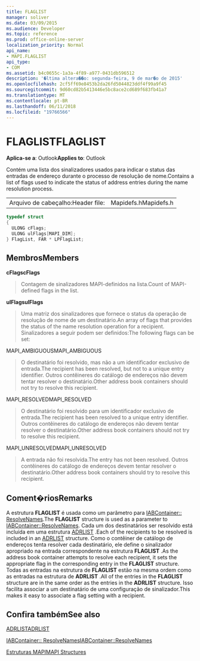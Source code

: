 ```yaml
---
title: FLAGLIST
manager: soliver
ms.date: 03/09/2015
ms.audience: Developer
ms.topic: reference
ms.prod: office-online-server
localization_priority: Normal
api_name:
- MAPI.FLAGLIST
api_type:
- COM
ms.assetid: b4c0655c-1a3a-4f89-a977-0431db596512
description: '�ltima altera��o: segunda-feira, 9 de mar�o de 2015'
ms.openlocfilehash: 2cf5ff69e8453b2da26fd5044823ddf4f99a9f45
ms.sourcegitcommit: 9d60cd82b5413446e5bc8ace2cd689f683fb41a7
ms.translationtype: MT
ms.contentlocale: pt-BR
ms.lasthandoff: 06/11/2018
ms.locfileid: "19766566"
---
```

# <a name="flaglist"></a><span data-ttu-id="1ca12-103">FLAGLIST</span><span class="sxs-lookup"><span data-stu-id="1ca12-103">FLAGLIST</span></span>

  
  
<span data-ttu-id="1ca12-104">**Aplica-se a**: Outlook</span><span class="sxs-lookup"><span data-stu-id="1ca12-104">**Applies to**: Outlook</span></span> 
  
<span data-ttu-id="1ca12-105">Contém uma lista dos sinalizadores usados para indicar o status das entradas de endereço durante o processo de resolução de nome.</span><span class="sxs-lookup"><span data-stu-id="1ca12-105">Contains a list of flags used to indicate the status of address entries during the name resolution process.</span></span>
  
|||
|:-----|:-----|
|<span data-ttu-id="1ca12-106">Arquivo de cabeçalho:</span><span class="sxs-lookup"><span data-stu-id="1ca12-106">Header file:</span></span>  <br/> |<span data-ttu-id="1ca12-107">Mapidefs.h</span><span class="sxs-lookup"><span data-stu-id="1ca12-107">Mapidefs.h</span></span>  <br/> |
   
```cpp
typedef struct
{
  ULONG cFlags;
  ULONG ulFlags[MAPI_DIM];
} FlagList, FAR * LPFlagList;

```

## <a name="members"></a><span data-ttu-id="1ca12-108">Membros</span><span class="sxs-lookup"><span data-stu-id="1ca12-108">Members</span></span>

 <span data-ttu-id="1ca12-109">**cFlags**</span><span class="sxs-lookup"><span data-stu-id="1ca12-109">**cFlags**</span></span>
  
> <span data-ttu-id="1ca12-110">Contagem de sinalizadores MAPI-definidos na lista.</span><span class="sxs-lookup"><span data-stu-id="1ca12-110">Count of MAPI-defined flags in the list.</span></span>
    
 <span data-ttu-id="1ca12-111">**ulFlags**</span><span class="sxs-lookup"><span data-stu-id="1ca12-111">**ulFlags**</span></span>
  
> <span data-ttu-id="1ca12-112">Uma matriz dos sinalizadores que fornece o status da operação de resolução de nome de um destinatário.</span><span class="sxs-lookup"><span data-stu-id="1ca12-112">An array of flags that provides the status of the name resolution operation for a recipient.</span></span> <span data-ttu-id="1ca12-113">Sinalizadores a seguir podem ser definidos:</span><span class="sxs-lookup"><span data-stu-id="1ca12-113">The following flags can be set:</span></span>
    
<span data-ttu-id="1ca12-114">MAPI_AMBIGUOUS</span><span class="sxs-lookup"><span data-stu-id="1ca12-114">MAPI_AMBIGUOUS</span></span> 
  
> <span data-ttu-id="1ca12-115">O destinatário foi resolvido, mas não a um identificador exclusivo de entrada.</span><span class="sxs-lookup"><span data-stu-id="1ca12-115">The recipient has been resolved, but not to a unique entry identifier.</span></span> <span data-ttu-id="1ca12-116">Outros contêineres do catálogo de endereços não devem tentar resolver o destinatário.</span><span class="sxs-lookup"><span data-stu-id="1ca12-116">Other address book containers should not try to resolve this recipient.</span></span> 
    
<span data-ttu-id="1ca12-117">MAPI_RESOLVED</span><span class="sxs-lookup"><span data-stu-id="1ca12-117">MAPI_RESOLVED</span></span> 
  
> <span data-ttu-id="1ca12-118">O destinatário foi resolvido para um identificador exclusivo de entrada.</span><span class="sxs-lookup"><span data-stu-id="1ca12-118">The recipient has been resolved to a unique entry identifier.</span></span> <span data-ttu-id="1ca12-119">Outros contêineres do catálogo de endereços não devem tentar resolver o destinatário.</span><span class="sxs-lookup"><span data-stu-id="1ca12-119">Other address book containers should not try to resolve this recipient.</span></span> 
    
<span data-ttu-id="1ca12-120">MAPI_UNRESOLVED</span><span class="sxs-lookup"><span data-stu-id="1ca12-120">MAPI_UNRESOLVED</span></span> 
  
> <span data-ttu-id="1ca12-121">A entrada não foi resolvida.</span><span class="sxs-lookup"><span data-stu-id="1ca12-121">The entry has not been resolved.</span></span> <span data-ttu-id="1ca12-122">Outros contêineres do catálogo de endereços devem tentar resolver o destinatário.</span><span class="sxs-lookup"><span data-stu-id="1ca12-122">Other address book containers should try to resolve this recipient.</span></span>
    
## <a name="remarks"></a><span data-ttu-id="1ca12-123">Coment�rios</span><span class="sxs-lookup"><span data-stu-id="1ca12-123">Remarks</span></span>

<span data-ttu-id="1ca12-124">A estrutura **FLAGLIST** é usada como um parâmetro para [IABContainer:: ResolveNames](iabcontainer-resolvenames.md).</span><span class="sxs-lookup"><span data-stu-id="1ca12-124">The **FLAGLIST** structure is used as a parameter to [IABContainer::ResolveNames](iabcontainer-resolvenames.md).</span></span> <span data-ttu-id="1ca12-125">Cada um dos destinatários ser resolvido está incluída em uma estrutura [ADRLIST](adrlist.md) .</span><span class="sxs-lookup"><span data-stu-id="1ca12-125">Each of the recipients to be resolved is included in an [ADRLIST](adrlist.md) structure.</span></span> <span data-ttu-id="1ca12-126">Como o contêiner de catálogo de endereços tenta resolver cada destinatário, ele define o sinalizador apropriado na entrada correspondente na estrutura **FLAGLIST** .</span><span class="sxs-lookup"><span data-stu-id="1ca12-126">As the address book container attempts to resolve each recipient, it sets the appropriate flag in the corresponding entry in the **FLAGLIST** structure.</span></span> <span data-ttu-id="1ca12-127">Todas as entradas na estrutura de **FLAGLIST** estão na mesma ordem como as entradas na estrutura de **ADRLIST** .</span><span class="sxs-lookup"><span data-stu-id="1ca12-127">All of the entries in the **FLAGLIST** structure are in the same order as the entries in the **ADRLIST** structure.</span></span> <span data-ttu-id="1ca12-128">Isso facilita associar a um destinatário de uma configuração de sinalizador.</span><span class="sxs-lookup"><span data-stu-id="1ca12-128">This makes it easy to associate a flag setting with a recipient.</span></span> 
  
## <a name="see-also"></a><span data-ttu-id="1ca12-129">Confira também</span><span class="sxs-lookup"><span data-stu-id="1ca12-129">See also</span></span>



[<span data-ttu-id="1ca12-130">ADRLIST</span><span class="sxs-lookup"><span data-stu-id="1ca12-130">ADRLIST</span></span>](adrlist.md)
  
[<span data-ttu-id="1ca12-131">IABContainer:: ResolveNames</span><span class="sxs-lookup"><span data-stu-id="1ca12-131">IABContainer::ResolveNames</span></span>](iabcontainer-resolvenames.md)


[<span data-ttu-id="1ca12-132">Estruturas MAPI</span><span class="sxs-lookup"><span data-stu-id="1ca12-132">MAPI Structures</span></span>](mapi-structures.md)

